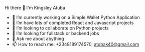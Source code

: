 Hi there 👋 I'm Kingsley Atuba

- 🔭 I’m currently working on a Simple Wallet Python Application
- 🌱 I’m have lots of completed React and Javascript projects 
- 👯 I’m looking to collaborate on Python projects
- 🤔 I’m looking for fullstack or backend jobs
- 💬 Ask me about abything
- 📫 How to reach me: +2348189174570, atubak40@gmail.com
